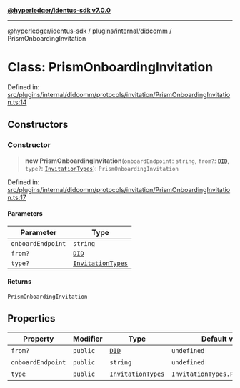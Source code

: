 [**@hyperledger/identus-sdk v7.0.0**](../../../../README.md)

***

[@hyperledger/identus-sdk](../../../../README.md) / [plugins/internal/didcomm](../README.md) / PrismOnboardingInvitation

# Class: PrismOnboardingInvitation

Defined in: [src/plugins/internal/didcomm/protocols/invitation/PrismOnboardingInvitation.ts:14](https://github.com/hyperledger/identus-edge-agent-sdk-ts/blob/96423ee84b124a31ce63036d9d623d1cb73a13c2/src/plugins/internal/didcomm/protocols/invitation/PrismOnboardingInvitation.ts#L14)

## Constructors

### Constructor

> **new PrismOnboardingInvitation**(`onboardEndpoint`: `string`, `from?`: [`DID`](../../../../overview/namespaces/Domain/classes/DID.md), `type?`: [`InvitationTypes`](../enumerations/InvitationTypes.md)): `PrismOnboardingInvitation`

Defined in: [src/plugins/internal/didcomm/protocols/invitation/PrismOnboardingInvitation.ts:17](https://github.com/hyperledger/identus-edge-agent-sdk-ts/blob/96423ee84b124a31ce63036d9d623d1cb73a13c2/src/plugins/internal/didcomm/protocols/invitation/PrismOnboardingInvitation.ts#L17)

#### Parameters

| Parameter | Type |
| ------ | ------ |
| `onboardEndpoint` | `string` |
| `from?` | [`DID`](../../../../overview/namespaces/Domain/classes/DID.md) |
| `type?` | [`InvitationTypes`](../enumerations/InvitationTypes.md) |

#### Returns

`PrismOnboardingInvitation`

## Properties

| Property | Modifier | Type | Default value | Defined in |
| ------ | ------ | ------ | ------ | ------ |
| <a id="from"></a> `from?` | `public` | [`DID`](../../../../overview/namespaces/Domain/classes/DID.md) | `undefined` | [src/plugins/internal/didcomm/protocols/invitation/PrismOnboardingInvitation.ts:19](https://github.com/hyperledger/identus-edge-agent-sdk-ts/blob/96423ee84b124a31ce63036d9d623d1cb73a13c2/src/plugins/internal/didcomm/protocols/invitation/PrismOnboardingInvitation.ts#L19) |
| <a id="onboardendpoint"></a> `onboardEndpoint` | `public` | `string` | `undefined` | [src/plugins/internal/didcomm/protocols/invitation/PrismOnboardingInvitation.ts:18](https://github.com/hyperledger/identus-edge-agent-sdk-ts/blob/96423ee84b124a31ce63036d9d623d1cb73a13c2/src/plugins/internal/didcomm/protocols/invitation/PrismOnboardingInvitation.ts#L18) |
| <a id="type"></a> `type` | `public` | [`InvitationTypes`](../enumerations/InvitationTypes.md) | `InvitationTypes.PRISM_ONBOARD` | [src/plugins/internal/didcomm/protocols/invitation/PrismOnboardingInvitation.ts:15](https://github.com/hyperledger/identus-edge-agent-sdk-ts/blob/96423ee84b124a31ce63036d9d623d1cb73a13c2/src/plugins/internal/didcomm/protocols/invitation/PrismOnboardingInvitation.ts#L15) |
